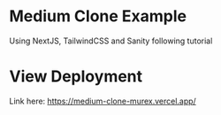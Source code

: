 # Medium Clone Example

Using NextJS, TailwindCSS and Sanity following tutorial

# View Deployment

Link here: https://medium-clone-murex.vercel.app/
